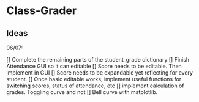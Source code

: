# Class-Grader

## Ideas

06/07:

[] Complete the remaining parts of the student_grade dictionary
[] Finish Attendance GUI so it can editable
[] Score needs to be editable. Then implement in GUI
[] Score needs to be expandable yet reflecting for every student.
[] Once basic editable works, implement useful functions for switching scores, status of attendance, etc
[] implement calculation of grades. Toggling curve and not
[] Bell curve with matplotlib.
